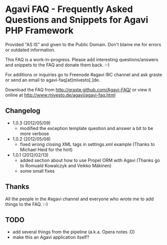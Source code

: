 Agavi FAQ - Frequently Asked Questions and Snippets for Agavi PHP Framework
===========================================================================

Provided "AS IS" and given to the Public Domain.
Don't blame me for errors or outdated information.

This FAQ is a work-in-progress. Please add interesting questions/answers
and snippets to the FAQ and donate them back. :-)

For additions or inquiries go to Freenode #agavi IRC channel and ask
graste or send an email to agavi-faq[at]mivesto[.]de.

Download the FAQ from http://graste.github.com/Agavi-FAQ/ or view it online at http://www.mivesto.de/agavi/agavi-faq.html

Changelog
---------

* 1.0.3 (2012/05/09)
  - modified the exception template question and answer a bit to be more verbose
* 1.0.2 (2012/05/08)
  - fixed wrong closing XML tags in settings.xml example (Thanks to Michael Heid for the hint)
* 1.0.1 (2012/02/13)
  - added section about how to use Propel ORM with Agavi (Thanks go to Romuald Kowalczyk and Veikko Mäkinen)
  - some small fixes

Thanks
------

All the people in the #agavi channel and everyone who wrote me to add things to the FAQ. :-)

TODO
----

* add several things from the pipeline (a.k.a. Opera notes :D)
* make this an Agavi application itself?

